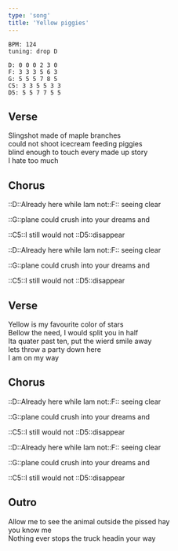 ```yaml
---
type: 'song'
title: 'Yellow piggies'
---
```


```chords
BPM: 124
tuning: drop D

D: 0 0 0 2 3 0
F: 3 3 3 5 6 3
G: 5 5 5 7 8 5
C5: 3 3 5 5 3 3
D5: 5 5 7 7 5 5
```

## Verse

Slingshot made of maple branches  
could not shoot icecream feeding piggies  
blind enough to touch every made up story  
I hate too much

## Chorus

::D::Already here while Iam not::F:: seeing clear

::G::plane could crush into your dreams and

::C5::I still would not ::D5::disappear

::D::Already here while Iam not::F:: seeing clear

::G::plane could crush into your dreams and

::C5::I still would not ::D5::disappear

## Verse

Yellow is my favourite color of stars  
Bellow the need, I would split you in half  
Ita quater past ten, put the wierd smile away  
lets throw a party down here  
I am on my way

## Chorus

::D::Already here while Iam not::F:: seeing clear

::G::plane could crush into your dreams and

::C5::I still would not ::D5::disappear

::D::Already here while Iam not::F:: seeing clear

::G::plane could crush into your dreams and

::C5::I still would not ::D5::disappear

## Outro

Allow me to see the animal outside the pissed hay  
you know me  
Nothing ever stops the truck headin your way

